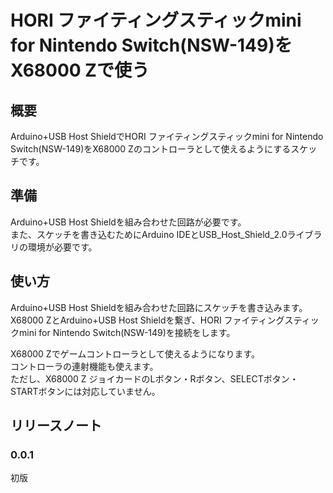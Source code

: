 # HORI ファイティングスティックmini for Nintendo Switch(NSW-149)をX68000 Zで使う

## 概要
Arduino+USB Host ShieldでHORI ファイティングスティックmini for Nintendo Switch(NSW-149)をX68000 Zのコントローラとして使えるようにするスケッチです。  

## 準備
Arduino+USB Host Shieldを組み合わせた回路が必要です。  
また、スケッチを書き込むためにArduino IDEとUSB_Host_Shield_2.0ライブラリの環境が必要です。  

## 使い方
Arduino+USB Host Shieldを組み合わせた回路にスケッチを書き込みます。  
X68000 ZとArduino+USB Host Shieldを繋ぎ、HORI ファイティングスティックmini for Nintendo Switch(NSW-149)を接続をします。  

X68000 Zでゲームコントローラとして使えるようになります。  
コントローラの連射機能も使えます。  
ただし、X68000 Z ジョイカードのLボタン・Rボタン、SELECTボタン・STARTボタンには対応していません。  

## リリースノート

### 0.0.1

初版
